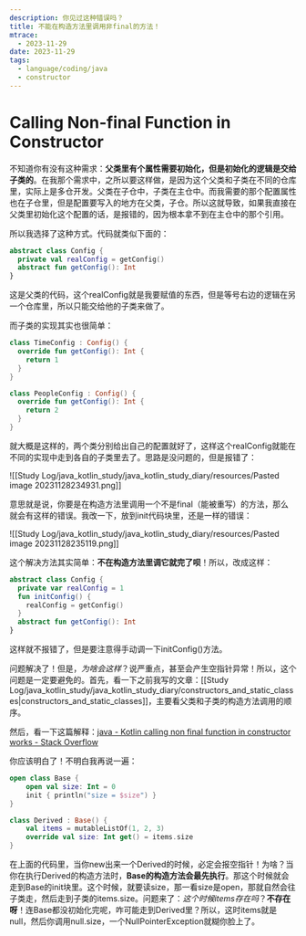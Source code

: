 ```yaml
---
description: 你见过这种错误吗？
title: 不能在构造方法里调用非final的方法！
mtrace:
  - 2023-11-29
date: 2023-11-29
tags:
  - language/coding/java
  - constructor
---
```


# Calling Non-final Function in Constructor

不知道你有没有这种需求：**父类里有个属性需要初始化，但是初始化的逻辑是交给子类的**。在我那个需求中，之所以要这样做，是因为这个父类和子类在不同的仓库里，实际上是多仓开发。父类在子仓中，子类在主仓中。而我需要的那个配置属性也在子仓里，但是配置要写入的地方在父类，子仓。所以这就导致，如果我直接在父类里初始化这个配置的话，是报错的，因为根本拿不到在主仓中的那个引用。

所以我选择了这种方式。代码就类似下面的：

```kotlin
abstract class Config {
  private val realConfig = getConfig()
  abstract fun getConfig(): Int
}
```

这是父类的代码，这个realConfig就是我要赋值的东西，但是等号右边的逻辑在另一个仓库里，所以只能交给他的子类来做了。

而子类的实现其实也很简单：

```kotlin
class TimeConfig : Config() {
  override fun getConfig(): Int {
    return 1
  }
}

class PeopleConfig : Config() {
  override fun getConfig(): Int {
    return 2
  }
}
```

就大概是这样的，两个类分别给出自己的配置就好了，这样这个realConfig就能在不同的实现中走到各自的子类里去了。思路是没问题的，但是报错了：

![[Study Log/java_kotlin_study/java_kotlin_study_diary/resources/Pasted image 20231128234931.png]]

意思就是说，你要是在构造方法里调用一个不是final（能被重写）的方法，那么就会有这样的错误。我改一下，放到init代码块里，还是一样的错误：

![[Study Log/java_kotlin_study/java_kotlin_study_diary/resources/Pasted image 20231128235119.png]]

这个解决方法其实简单：**不在构造方法里调它就完了呗**！所以，改成这样：

```kotlin
abstract class Config {
  private var realConfig = 1
  fun initConfig() {
    realConfig = getConfig()
  }
  abstract fun getConfig(): Int
}
```

这样就不报错了，但是要注意得手动调一下initConfig()方法。

问题解决了！但是，*为啥会这样*？说严重点，甚至会产生空指针异常！所以，这个问题是一定要避免的。首先，看一下之前我写的文章：[[Study Log/java_kotlin_study/java_kotlin_study_diary/constructors_and_static_classes|constructors_and_static_classes]]，主要看父类和子类的构造方法调用的顺序。

然后，看一下这篇解释：[java - Kotlin calling non final function in constructor works - Stack Overflow](https://stackoverflow.com/questions/50222139/kotlin-calling-non-final-function-in-constructor-works)

你应该明白了！不明白我再说一遍：

```kotlin
open class Base {
    open val size: Int = 0
    init { println("size = $size") }
}

class Derived : Base() {
    val items = mutableListOf(1, 2, 3)
    override val size: Int get() = items.size
}
```

在上面的代码里，当你new出来一个Derived的时候，必定会报空指针！为啥？当你在执行Derived的构造方法时，**Base的构造方法会最先执行**。那这个时候就会走到Base的init块里。这个时候，就要读size，那一看size是open，那就自然会往子类走，然后走到子类的items.size。问题来了：*这个时候items存在吗*？**不存在呀**！连Base都没初始化完呢，咋可能走到Derived里？所以，这时items就是null，然后你调用null.size，一个NullPointerException就糊你脸上了。